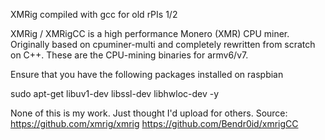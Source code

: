 XMRig compiled with gcc for old rPIs 1/2

XMRig / XMRigCC is a high performance Monero (XMR) CPU miner. Originally based on cpuminer-multi and completely rewritten from scratch on C++.
These are the CPU-mining binaries for armv6/v7.

Ensure that you have the following packages installed on raspbian

sudo apt-get libuv1-dev libssl-dev libhwloc-dev -y

None of this is my work. Just thought I'd upload for others.
Source:
https://github.com/xmrig/xmrig
https://github.com/Bendr0id/xmrigCC
